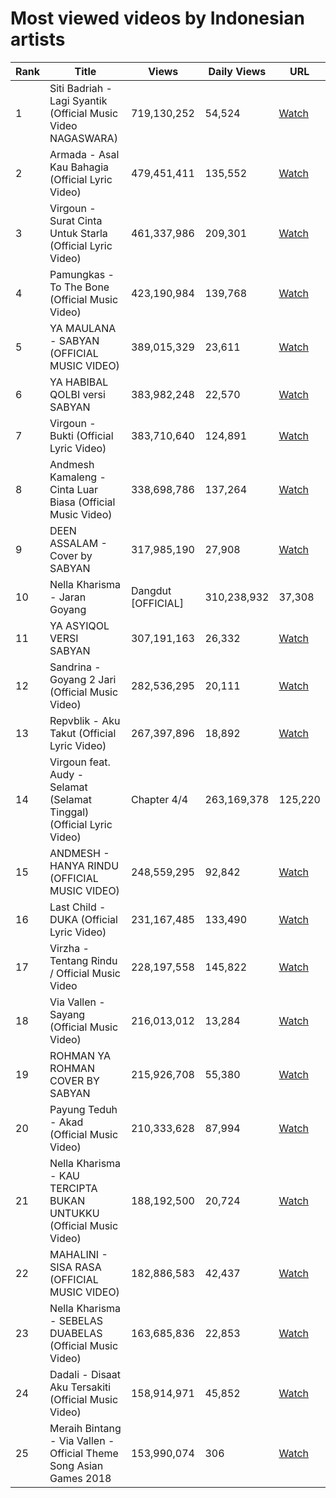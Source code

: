 # Most viewed videos by Indonesian artists

| Rank | Title | Views | Daily Views | URL |
|------|--------|-------|-------------|-----|
| 1 | Siti Badriah - Lagi Syantik (Official Music Video NAGASWARA) | 719,130,252 | 54,524 | [Watch](https://youtube.com/watch?v=Tet6_BlStEM) |
| 2 | Armada - Asal Kau Bahagia (Official Lyric Video) | 479,451,411 | 135,552 | [Watch](https://youtube.com/watch?v=py6GDNgye6k) |
| 3 | Virgoun - Surat Cinta Untuk Starla (Official Lyric Video) | 461,337,986 | 209,301 | [Watch](https://youtube.com/watch?v=FocFked1TbQ) |
| 4 | Pamungkas - To The Bone (Official Music Video) | 423,190,984 | 139,768 | [Watch](https://youtube.com/watch?v=oIYWenB637c) |
| 5 | YA MAULANA - SABYAN (OFFICIAL MUSIC VIDEO) | 389,015,329 | 23,611 | [Watch](https://youtube.com/watch?v=Ii1jvubIC8g) |
| 6 | YA HABIBAL QOLBI versi SABYAN | 383,982,248 | 22,570 | [Watch](https://youtube.com/watch?v=8g_wa06LlCA) |
| 7 | Virgoun - Bukti (Official Lyric Video) | 383,710,640 | 124,891 | [Watch](https://youtube.com/watch?v=s9NoBV_7yVI) |
| 8 | Andmesh Kamaleng - Cinta Luar Biasa (Official Music Video) | 338,698,786 | 137,264 | [Watch](https://youtube.com/watch?v=FcOctsNXyjk) |
| 9 | DEEN ASSALAM - Cover by SABYAN | 317,985,190 | 27,908 | [Watch](https://youtube.com/watch?v=1OMD_LSELAM) |
| 10 | Nella Kharisma - Jaran Goyang | Dangdut [OFFICIAL] | 310,238,932 | 37,308 | [Watch](https://youtube.com/watch?v=8nA-apwq0aY) |
| 11 | YA ASYIQOL VERSI SABYAN | 307,191,163 | 26,332 | [Watch](https://youtube.com/watch?v=0GSsCYgsvG8) |
| 12 | Sandrina - Goyang 2 Jari (Official Music Video) | 282,536,295 | 20,111 | [Watch](https://youtube.com/watch?v=NEJOBXGeVsI) |
| 13 | Repvblik - Aku Takut (Official Lyric Video) | 267,397,896 | 18,892 | [Watch](https://youtube.com/watch?v=9h9a5UgUruA) |
| 14 | Virgoun feat. Audy - Selamat (Selamat Tinggal) (Official Lyric Video) | Chapter 4/4 | 263,169,378 | 125,220 | [Watch](https://youtube.com/watch?v=nnZpgbJQVXw) |
| 15 | ANDMESH - HANYA RINDU (OFFICIAL MUSIC VIDEO) | 248,559,295 | 92,842 | [Watch](https://youtube.com/watch?v=CJC5PY5erzI) |
| 16 | Last Child - DUKA (Official Lyric Video) | 231,167,485 | 133,490 | [Watch](https://youtube.com/watch?v=8zwz2fVgfVM) |
| 17 | Virzha - Tentang Rindu / Official Music Video | 228,197,558 | 145,822 | [Watch](https://youtube.com/watch?v=75aBKInkybs) |
| 18 | Via Vallen - Sayang (Official Music Video) | 216,013,012 | 13,284 | [Watch](https://youtube.com/watch?v=UtjFu8c_goE) |
| 19 | ROHMAN YA ROHMAN COVER BY SABYAN | 215,926,708 | 55,380 | [Watch](https://youtube.com/watch?v=t-pCEQp2Y4I) |
| 20 | Payung Teduh - Akad (Official Music Video) | 210,333,628 | 87,994 | [Watch](https://youtube.com/watch?v=viW0M5R2BLo) |
| 21 | Nella Kharisma - KAU TERCIPTA BUKAN UNTUKKU  (Official Music Video) | 188,192,500 | 20,724 | [Watch](https://youtube.com/watch?v=ku2KJfj9UDQ) |
| 22 | MAHALINI - SISA RASA (OFFICIAL MUSIC VIDEO) | 182,886,583 | 42,437 | [Watch](https://youtube.com/watch?v=Wh66ThpxvI4) |
| 23 | Nella Kharisma - SEBELAS DUABELAS  (Official Music Video) | 163,685,836 | 22,853 | [Watch](https://youtube.com/watch?v=UCJxkAdP4Y4) |
| 24 | Dadali - Disaat Aku Tersakiti (Official Music Video) | 158,914,971 | 45,852 | [Watch](https://youtube.com/watch?v=IgFyqQwG2mw) |
| 25 | Meraih Bintang - Via Vallen - Official Theme Song Asian Games 2018 | 153,990,074 | 306 | [Watch](https://youtube.com/watch?v=1ak17RxcqBQ) |